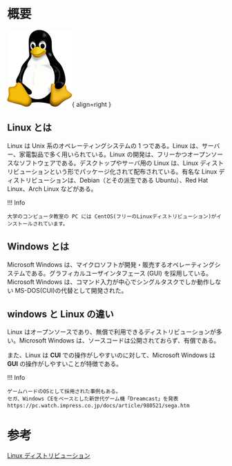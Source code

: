 # 概要

![linux.png](../../assets/images/linux.png){ align=right }

## Linux とは

Linux は Unix 系のオペレーティングシステムの 1 つである。Linux は、サーバー、家電製品で多く用いられている。Linux の開発は、フリーかつオープンソースなソフトウェアである。デスクトップやサーバ用の Linux は、Linux ディストリビューションという形でパッケージ化されて配布されている。有名な Linux ディストリビューションは、Debian（とその派生である Ubuntu）、Red Hat Linux、Arch Linux などがある。

!!! Info

    大学のコンピュータ教室の PC には CentOS(フリーのLinuxディストリビューション)がインストールされています。

## Windows とは

Microsoft Windows は、マイクロソフトが開発・販売するオペレーティングシステムである。グラフィカルユーザインタフェース (GUI) を採用している。Microsoft Windows は、コマンド入力が中心でシングルタスクでしか動作しない MS-DOS(CUI)の代替として開発された。

## windows と Linux の違い

Linux はオープンソースであり、無償で利用できるディストリビューションが多い。Microsoft Windows は、ソースコードは公開されておらず、有償である。

また、Linux は **CUI** での操作がしやすいのに対して、Microsoft Windows は **GUI** の操作がしやすいことが特徴である。

!!! Info

    ゲームハードのOSとして採用された事例もある。
    セガ、Windows CEをベースとした新世代ゲーム機「Dreamcast」を発表
    https://pc.watch.impress.co.jp/docs/article/980521/sega.htm

# 参考

[Linux ディストリビューション](https://exercises-aws.fml.org/ja/appendix/unix/linux/distro/)
